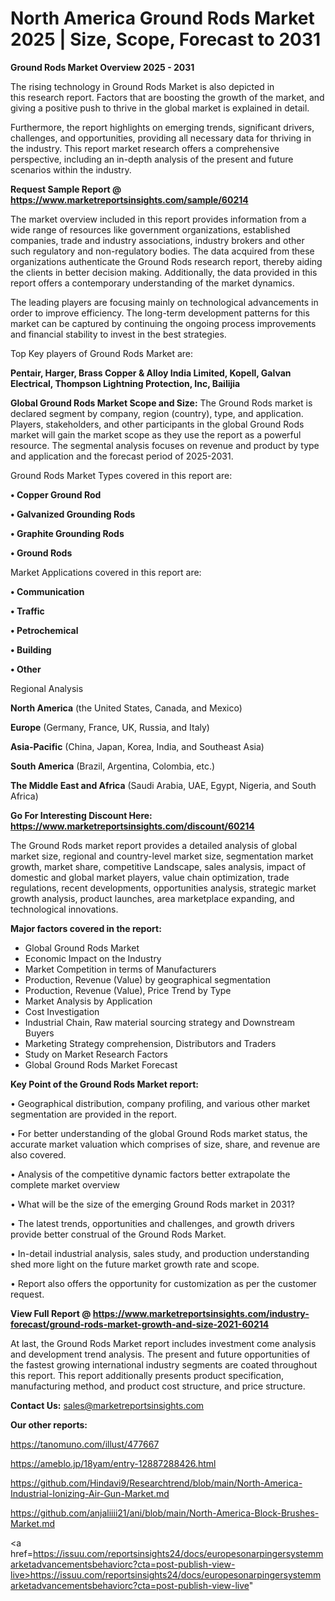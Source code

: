 # North America Ground Rods Market 2025 | Size, Scope, Forecast to 2031

<Strong> Ground Rods Market Overview 2025 - 2031</strong>

The rising technology in Ground Rods Market is also depicted in this research report. Factors that are boosting the growth of the market, and giving a positive push to thrive in the global market is explained in detail.

Furthermore, the report highlights on emerging trends, significant drivers, challenges, and opportunities, providing all necessary data for thriving in the industry. This report market research offers a comprehensive perspective, including an in-depth analysis of the present and future scenarios within the industry.

<strong>Request Sample Report @ <a href=https://www.marketreportsinsights.com/sample/60214>https://www.marketreportsinsights.com/sample/60214</a></strong>

The market overview included in this report provides information from a wide range of resources like government organizations, established companies, trade and industry associations, industry brokers and other such regulatory and non-regulatory bodies. The data acquired from these organizations authenticate the Ground Rods research report, thereby aiding the clients in better decision making. Additionally, the data provided in this report offers a contemporary understanding of the market dynamics.

The leading players are focusing mainly on technological advancements in order to improve efficiency. The long-term development patterns for this market can be captured by continuing the ongoing process improvements and financial stability to invest in the best strategies.

Top Key players of Ground Rods Market are:

<strong>Pentair, Harger, Brass Copper & Alloy India Limited, Kopell, Galvan Electrical, Thompson Lightning Protection, Inc, Bailijia</strong>

<strong><b>Global Ground Rods Market Scope and Size:</b></strong>
The Ground Rods market is declared segment by company, region (country), type, and application. Players, stakeholders, and other participants in the global Ground Rods market will gain the market scope as they use the report as a powerful resource. The segmental analysis focuses on revenue and product by type and application and the forecast period of 2025-2031.

Ground Rods Market Types covered in this report are:

<strong>• Copper Ground Rod

• Galvanized Grounding Rods

• Graphite Grounding Rods

• Ground Rods</strong>

Market Applications covered in this report are:

<strong>• Communication

• Traffic

• Petrochemical

• Building

• Other</strong> 

Regional Analysis

<strong>North America</strong> (the United States, Canada, and Mexico)

<strong>Europe</strong> (Germany, France, UK, Russia, and Italy)

<strong>Asia-Pacific</strong> (China, Japan, Korea, India, and Southeast Asia)

<strong>South America</strong> (Brazil, Argentina, Colombia, etc.)

<strong>The Middle East and Africa</strong> (Saudi Arabia, UAE, Egypt, Nigeria, and South Africa)

<strong>Go For Interesting Discount Here: <a href=https://www.marketreportsinsights.com/discount/60214>https://www.marketreportsinsights.com/discount/60214</a></strong>

The Ground Rods market report provides a detailed analysis of global market size, regional and country-level market size, segmentation market growth, market share, competitive Landscape, sales analysis, impact of domestic and global market players, value chain optimization, trade regulations, recent developments, opportunities analysis, strategic market growth analysis, product launches, area marketplace expanding, and technological innovations.

<strong><b>Major factors covered in the report:</b></strong>
<ul>
  <li>Global Ground Rods Market </li>
  <li>Economic Impact on the Industry</li>
  <li>Market Competition in terms of Manufacturers</li>
  <li>Production, Revenue (Value) by geographical segmentation</li>
  <li>Production, Revenue (Value), Price Trend by Type</li>
  <li>Market Analysis by Application</li>
  <li>Cost Investigation</li>
  <li>Industrial Chain, Raw material sourcing strategy and Downstream Buyers</li>
  <li>Marketing Strategy comprehension, Distributors and Traders</li>
  <li>Study on Market Research Factors</li>
  <li>Global Ground Rods Market Forecast</li>
</ul>

<strong><b>Key Point of the Ground Rods Market report:</b></strong>

• Geographical distribution, company profiling, and various other market segmentation are provided in the report.

• For better understanding of the global Ground Rods market status, the accurate market valuation which comprises of size, share, and revenue are also covered.

• Analysis of the competitive dynamic factors better extrapolate the complete market overview

• What will be the size of the emerging Ground Rods market in 2031?

• The latest trends, opportunities and challenges, and growth drivers provide better construal of the Ground Rods Market.

• In-detail industrial analysis, sales study, and production understanding shed more light on the future market growth rate and scope.

• Report also offers the opportunity for customization as per the customer request.

<strong><b>View Full Report @ <a href=https://www.marketreportsinsights.com/industry-forecast/ground-rods-market-growth-and-size-2021-60214>https://www.marketreportsinsights.com/industry-forecast/ground-rods-market-growth-and-size-2021-60214</a></b></strong>


At last, the Ground Rods Market report includes investment come analysis and development trend analysis. The present and future opportunities of the fastest growing international industry segments are coated throughout this report. This report additionally presents product specification, manufacturing method, and product cost structure, and price structure.

<strong>Contact Us:</strong>
sales@marketreportsinsights.com

<strong>Our other reports:</strong>

<a href=https://tanomuno.com/illust/477667>https://tanomuno.com/illust/477667</a>

<a href=https://ameblo.jp/18yam/entry-12887288426.html>https://ameblo.jp/18yam/entry-12887288426.html</a>

<a href=https://github.com/Hindavi9/Researchtrend/blob/main/North-America-Industrial-Ionizing-Air-Gun-Market.md>https://github.com/Hindavi9/Researchtrend/blob/main/North-America-Industrial-Ionizing-Air-Gun-Market.md</a>

<a href=https://github.com/anjaliiii21/ani/blob/main/North-America-Block-Brushes-Market.md>https://github.com/anjaliiii21/ani/blob/main/North-America-Block-Brushes-Market.md</a>

<a href=https://issuu.com/reportsinsights24/docs/europesonarpingersystemmarketadvancementsbehaviorc?cta=post-publish-view-live>https://issuu.com/reportsinsights24/docs/europesonarpingersystemmarketadvancementsbehaviorc?cta=post-publish-view-live</a>"
